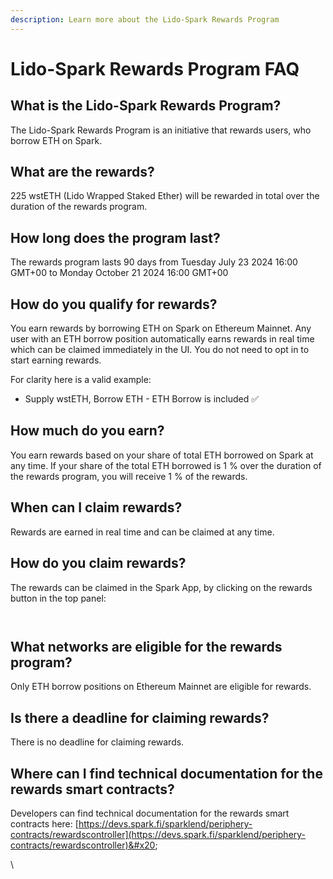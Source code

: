 ```yaml
---
description: Learn more about the Lido-Spark Rewards Program
---
```


# Lido-Spark Rewards Program FAQ

## What is the Lido-Spark Rewards Program?

The Lido-Spark Rewards Program is an initiative that rewards users, who borrow ETH on Spark.

## What are the rewards?

225 wstETH (Lido Wrapped Staked Ether) will be rewarded in total over the duration of the rewards program.

## How long does the program last?

The rewards program lasts 90 days from Tuesday July 23 2024 16:00 GMT+00 to Monday October 21 2024 16:00 GMT+00

## How do you qualify for rewards?

You earn rewards by borrowing ETH on Spark on Ethereum Mainnet. Any user with an ETH borrow position automatically earns rewards in real time which can be claimed immediately in the UI. You do not need to opt in to start earning rewards.

For clarity here is a valid example:

* Supply wstETH, Borrow ETH - ETH Borrow is included ✅

## How much do you earn?

You earn rewards based on your share of total ETH borrowed on Spark at any time. If your share of the total ETH borrowed is 1 % over the duration of the rewards program, you will receive 1 % of the rewards.

## When can I claim rewards?

Rewards are earned in real time and can be claimed at any time.

## How do you claim rewards?

The rewards can be claimed in the Spark App, by clicking on the rewards button in the top panel:

<figure><img src="https://lh7-us.googleusercontent.com/docsz/AD_4nXcrrDooR2YxDYbvTsYQkCFc-qQzcee9Tn_qtLMThunwxswhG6e2-BXmPOir2uBg8UrFr4WJNTjlqntIlNlXL1O89esHA6MP6uVsM7wrazMpG4MCOlWyLA9HbafCsiCZLVCkK6Mllgpux0MDOyPkTFTI2CfQ?key=nyyYDVIYWaXSpFrmocvoKw" alt=""><figcaption></figcaption></figure>

<figure><img src="https://lh7-us.googleusercontent.com/docsz/AD_4nXevSaLVT-Zfs8J4hJpzmFdqx08zn5C1O2vNR15rfzKefdyDiUrK3Sb1Y0GQfRrHAH4019rgRhOB5bxWD_khZKQpAKQK8QGCVQ71bZ3NXPnymNIk-s0nUebDAkCbwLi6kZ6QRyeZ7xUgmKSc578Z5RQCrr4?key=nyyYDVIYWaXSpFrmocvoKw" alt=""><figcaption></figcaption></figure>

## What networks are eligible for the rewards program?

Only ETH borrow positions on Ethereum Mainnet are eligible for rewards.

## Is there a deadline for claiming rewards?

There is no deadline for claiming rewards.

## Where can I find technical documentation for the rewards smart contracts?

Developers can find technical documentation for the rewards smart contracts here: [https://devs.spark.fi/sparklend/periphery-contracts/rewardscontroller](https://devs.spark.fi/sparklend/periphery-contracts/rewardscontroller)&#x20;

\
